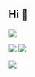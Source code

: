 ## Hi 👋
<p align="left"> 
  <img src="https://profile-counter.glitch.me/starryskystar/count.svg" />
</p>

<!-- github statistics -->


![](https://github-readme-stats.vercel.app/api?username=starryskystar)
![](http://github-profile-summary-cards.vercel.app/api/cards/most-commit-language?username=starryskystar&theme=vue)

![](http://github-profile-summary-cards.vercel.app/api/cards/profile-details?username=starryskystar&theme=vue)

<!-- <img src="https://github-readme-stats.vercel.app/api?username=starryskystar" alt="logo" align="left" style="margin-top: 20px; width: 50%;" /> -->

